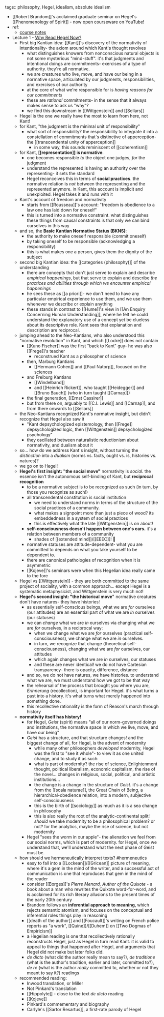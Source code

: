 tags:: philosophy, Hegel, idealism, absolute idealism

- [[Robert Brandom]]'s acclaimed graduate seminar on Hegel's [[Phenomenology of Spirit]] - now open courseware on YouTube!
- ref:
	- [course notes](https://sites.pitt.edu/~rbrandom/Courses/Hegel%20%282021%29/ST%202021%20Main.html)
- Lecture 1 - [Why Read Hegel Now?](https://www.youtube.com/watch?v=va1sDoPRTAU)
	- First big Kantian idea: [[Kant]]'s discovery of the normativity of intentionality- the axiom around which Kant's thought revolves
		- what distinguishes knowers from nonconscious natural objects is not some mysterious "mind-stuff". it's that judgments and intentional doings are commitments- exercises of a type of authority. they're all normative.
		- we are creatures who live, move, and have our being in a normative space, articulated by our judgments, responsibilities, and exercises of our authority
		- at the core of what we're responsible for is *having reasons for our commitments*
		- these are _rational_ commitments- in the sense that it always makes sense to ask us "why"?
		- we find this downstream in [[Wittgenstein]] and [[Sellars]]
	- Hegel is the one we really have the most to learn from here, not Kant!
	- for Kant, "the judgment is the minimal unit of responsibility"
		- what sort of responsibility? the responsibility to integrate it into a constellation of commitments that's distinctive of apperception- the [[transcendental unity of apperception]]
			- in some way, this sounds reminiscent of [[coherentism]]
	- for Kant, **[[representation]] is normative**.
		- one becomes responsible _to_ the object one judges, _for_ the judgment
		- understand the represented is having an authority over the representing- it sets the standard
		- Hegel reconceives this in terms of **social practices**. the normative relation is _not_ between the representing and the represented anymore. in Kant, this account is implicit and unexploited. Hegel takes it and runs with it
	- Kant's account of freedom and normativity
		- starts from [[Rousseau]]'s account: "freedom is obedience to a law one has laid down for oneself"
		- this is turned into a normative constraint. what distinguishes these things from causal constraints is that only we can bind ourselves in this way
	- and so, the **Basic Kantian Normative Status (BKNS)**:
		- the authority to make oneself responsible (commit oneself)
		- by taking oneself to be responsible (acknowledging a responsibility)
		- this is what makes one a person, gives them the dignity of the subject
	- second big Kantian idea: the [[categories (philosophy)]] of the understanding
		- there are concepts that don't just serve to explain and describe _empirical happenings_, but that serve to explain and describe _the practices and abilities through which we encounter empirical happenings_
		- he sees these as [[a priori]]- we don't need to have any particular empirical experience to use them, and we use them whenever we describe or explain anything
		- these stands in contrast to [[Hume]]'s view in [[An Enquiry Concerning Human Understanding]], where he felt he could understand the explanatory use of a concept yet be clueless about its descriptive role. Kant sees that explanation and description are reciprocal.
	- jumping ahead to the Neo-Kantians, who also understood this "normative revolution" in Kant, and which [[Locke]] does not contain
		- [[Kuno Fischer]] was the first "back to Kant" guy- he was also [[Frege]]'s teacher
			- reconstrued Kant as a philosopher of science
		- then, Marburg Kantians
			- [[Hermann Cohen]] and [[Paul Natorp]], focused on the sciences
		- and Freiburg Kantians
			- [[Windelband]]
			- and [[Heinrich Rickert]], who taught [[Heidegger]] and [[Bruno Bauch]] (who in turn taught [[Carnap]])
		- the final generation, [[Ernst Cassirer]]
		- but from there on, arguably to [[C.I. Lewis]] and [[Carnap]], and from there onwards to [[Sellars]]
	- the Neo-Kantians recognized Kant's normative insight, but didn't recognize that Hegel also saw it
		- "Kant depsychologized epistemology, then [[Frege]] depsychologized logic, then [[Wittgenstein]] depsychologized psychology"
		- they oscillated between naturalistic reductionism about normativity, and dualism about it
	- so... how do we address Kant's insight, without turning the *distinction* into a *dualism* (norms vs. facts, ought vs. is, histories vs. natures)?
	- we go on to Hegel!
	- **Hegel's first insight: "the social move"** normativity is _social_. the essence isn't the autonomous self-binding of Kant, but **reciprocal recognition**
		- to be a normative subject is to be recognized as such (in turn, by those you recognize as such!)
		- all transcendental constitution is social institution
			- we need to understand norms in terms of the structure of the social practices of a community.
			- what makes a signpoint more than just a piece of wood? its embeddedness in a system of social practices
			- this is effectively what the late [[Wittgenstein]] is on about!
		- **self-consciousness doesn't happen between one's ears.** it's a relation between members of a community
			- shades of [[extended mind]]/[[EEEC]]! 👀
		- normative statuses are attitude-dependent- what you are committed to depends on what you take yourself to be dependent to.
		- there are canonical pathologies of recognition when it is asymmetric
		- [[Kojeve]]'s seminars were when this Hegelian idea really came to the fore
	- Hegel vs [[Wittgenstein]] - they are both committed to the same project of sociality, with a common approach... except Hegel is a systematic metaphysicist, and Wittgenstein is very much not!
	- **Hegel's second insight: "the historical move"** normative creatures don't have natures- they have histories!
		- as essentially self-conscious beings, what we are _for_ ourselves (our attitudes) are an essential part of what we are _in_ ourselves (our statuses)
		- we can *change* what we are *in* ourselves via changing what we are *for* ourselves, in a reciprocal way:
			- when we change what we are *for* ourselves (practical self-consciousness), we change what we are *in* ourselves.
			- in turn, we recognize that change (theoretical self-consciousness), changing what we are *for* ourselves, our attitudes
			- which again changes what we are _in_ ourselves, our statuses
			- and these are never identical! we do not have Cartesian transparency- there is opacity, difference, distance
		- and so, we do not have natures, we have histories. to understand what we are, we must understand how we got to be that way
		- the rehearsal of the process that brought you where you are, *Erinnerung* (recollection), is important for Hegel. it's what turns a past into a history. it's what turns what merely happened into something done.
		- this recollective rationality is the form of Reason's march through history
	- **normativity itself has history!**
		- for Hegel, *Geist* (spirit) means "all of our norm-governed doings and institutions, the normative space in which we live, move, and have our being"
		- *Geist* has a structure, and that structure changes! and the biggest change of all, for Hegel, is the advent of modernity
			- while many other philosophers *developed* modernity, Hegel was the first to "see it whole"- to view it as one united change, and to study it as such
			- what is part of modernity? the rise of science, Enlightenment thought, political liberalism, economic capitalism, the rise of the novel... changes in religious, social, political, and artistic institutions...
			- the change is a change in the structure of *Geist*. it's a change from the [[scala naturae]], the Great Chain of Being, a hierarchical-obedience relation, into a modern, subjective self-consciousness
			- this is the birth of [[sociology]] as much as it is a sea change in philosophy
			- this is also really the root of the analytic-continental split! *should* we take modernity to be a philosophical problem? or not? for the analytics, maybe the rise of science, but not modernity
		- Hegel "sees the worm in our apple"- the alienation we feel from our social norms, which is part of modernity. for Hegel, once we understand that, we'll understand what the next phase of Geist must be.
	- how should we hermeneutically interpret texts? #hermeneutics
		- easy to fall into a [[Lockean]]/[[Gricean]] picture of meaning, where it's a gem in the mind of the writer, and a successful act of communication is one that reproduces that gem in the mind of the reader
		- consider [[Borges]]'s *Pierre Menard, Author of the Quixote* - a book about a man who rewrites the Quixote word-for-word, and is acclaimed for its rich literary allusions to the present times of the early 20th century
		- Brandom follows an **inferential approach to meaning**, which rejects semantic atomism, and focuses on the conceptual and inferential roles things play in reasoning
		- [[death of the author]] and [[Foucault]]'s writing on French police reports as "a work", [[Quine]]/[[Duhem]] on [[Two Dogmas of Empiricism]]
		- a Hegelian reading is one that recollectively rationally reconstructs Hegel, just as Hegel in turn read Kant. it is valid to appeal to things that happened after Hegel, and arguments that Hegel did not make but later folks did.
		- *de dicto* (what did the author really mean to say?), *de traditione* (what is the author's tradition, earlier and later, committed to?), *de re* (what is the author _really_ committed to, whether or not they meant to say it?) readings
	- recommended reading:
		- Inwood translation, or Miller
		- Not Pinkard's translation
		- [[Hippolyte]] - close to the text *de dicto* reading
		- [[Kojeve]]
		- Pinkard's commementary and biography
		- Carlyle's [[Sartor Resartus]], a first-rate parody of Hegel